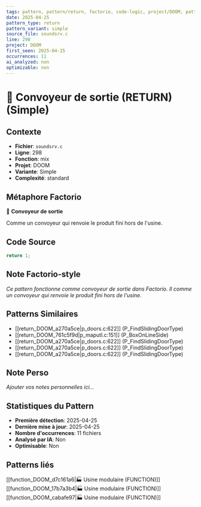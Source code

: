```yaml
---
tags: pattern, pattern/return, factorio, code-logic, project/DOOM, pattern/variant/simple
date: 2025-04-25
pattern_type: return
pattern_variant: simple
source_file: soundsrv.c
line: 298
project: DOOM
first_seen: 2025-04-25
occurrences: 11
ai_analyzed: non
optimizable: non
---
```


# 🚚 Convoyeur de sortie (RETURN) (Simple)

## Contexte
- **Fichier**: `soundsrv.c`
- **Ligne**: 298
- **Fonction**: mix
- **Projet**: DOOM
- **Variante**: Simple
- **Complexité**: standard

## Métaphore Factorio
🚚 **Convoyeur de sortie**

Comme un convoyeur qui renvoie le produit fini hors de l'usine.

## Code Source
```c
return 1;
```

## Note Factorio-style
*Ce pattern fonctionne comme convoyeur de sortie dans Factorio. Il comme un convoyeur qui renvoie le produit fini hors de l'usine.*

## Patterns Similaires
- [[return_DOOM_a270a5ce|p_doors.c:622]] (P_FindSlidingDoorType)
- [[return_DOOM_761c5f9d|p_maputl.c:151]] (P_BoxOnLineSide)
- [[return_DOOM_a270a5ce|p_doors.c:622]] (P_FindSlidingDoorType)
- [[return_DOOM_a270a5ce|p_doors.c:622]] (P_FindSlidingDoorType)
- [[return_DOOM_a270a5ce|p_doors.c:622]] (P_FindSlidingDoorType)

## Note Perso
*Ajouter vos notes personnelles ici...*

## Statistiques du Pattern
- **Première détection**: 2025-04-25
- **Dernière mise à jour**: 2025-04-25
- **Nombre d'occurrences**: 11 fichiers
- **Analysé par IA**: Non
- **Optimisable**: Non

## Patterns liés
[[function_DOOM_d7c161a6|🏭 Usine modulaire (FUNCTION)]]
[[function_DOOM_17b7a3b4|🏭 Usine modulaire (FUNCTION)]]
[[function_DOOM_cabafe97|🏭 Usine modulaire (FUNCTION)]]
